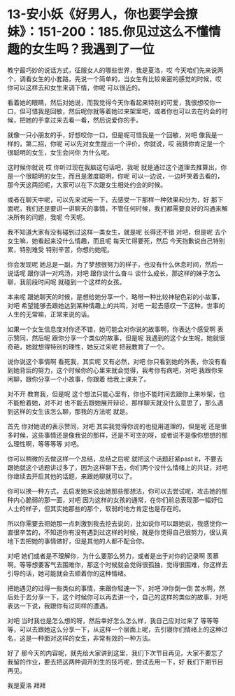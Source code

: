 # 13-安小妖《好男人，你也要学会撩妹》：151-200：185.你见过这么不懂情趣的女生吗？我遇到了一位

教宁最巧妙的说话方式，征服女人的哪些世界，我是夏洛，哎 今天咱们先来说两个，调看女生的小套路，先说一个简单的，当女生有比较亲密的感觉的时候，哎 你可以这样去和女生来调下情，你呢 可以很近的。

看着她的眼睛，然后对她说，而我觉得今天你看起来特别的可爱，我很想咬你一口，但可惜我是回敏，然后呢你就等着她过来架里吧，或者你也可以去在约会的时候，把她的手拿过来去看一看，然后说爱你的手。

就像一只小朋友的手，好想咬你一口，但是呢可惜我是一个回敏，对吧 像我是一样的，第二招，你呢 可以先对女生提出一个评价，你就说，哎 我猜你肯定是一个很聪明的女生，女生会问你 为什么呢。

这时候你就说 哎 你听过现在我脑这句话吧，我呢 就是通过这个道理去推算出，你是一个很聪明的女生，而且是激度聪明，你呢 可以一边说，一边坏笑着去看的，那今天这两招呢，大家可以在下次跟女生相处约会的时候。

或者在聊天中呢，可以先来试用一下，去感受一下那样一种效果和分为，好 那下面呢，我们还是要讲一讲聊天的事情，不管任何时候，我们都需要良好的沟通来解决所有的问题，我呢 今天呢。

我不知道大家有没有碰到过这样一类女生，就是呢 长得还不错 对吧，但是呢 去个女生嘛，她看起来没什么情趣，而且呢 每天忙得要死，然后 今天抱歉说自己特别累，特别难受 特别辛苦，你想约她呢。

你会发现呢 她总是一副，为了梦想很努力的样子，也没有什么休息时间，然后一说话呢 跟你讲一对鸡汤，对吧 跟你谈什么奋斗 谈什么成长，那这样的妹子怎么聊，我前段时间呢 就碰到一个这样的女孩。

本来呢 跟她聊天的时候，是想给她分享一个，略带一种比较神秘色彩的小故事，对吧 希望能够去跟她达到某种情趣上的共鸣，对吧 一起去感叹一下这种，世事的人生的无常嘛，正常来说的话。

如果一个女生信息度对你还不错，她可能会对你说的故事啊，你表达个感受啊 表示赞同，然后呢 跟你分享一个类似的故事，但是呢 我遇到的这个女生呢，她就很奇葩，她就想得特别的理性，她反过来呢 把我教育了一个。

说你说这个事情啊 看死我，其实呢 又有必然，对吧 你只看到她的外表，你没有看到她背后的努力，这个时候你的心里来就会觉得，我考你有病吧，对吧 我跟你来闲聊，跟你分享一个小故事，你跟着 给我上课来了。

对不开 教育我，但是呢 这个想法只能心里有，你也不能时间去跟你上来吵架，也不能枪着她，对不对 也不能去跟她展开辩论，那样聊天就没什么意思了，那么遇到这样的女生该怎么聊，那我的方法呢 就是。

首先 你对她说的表示赞同，对吧 其实我觉得你说的也挺用道理的，但是呢 还是很多时候，这些事情还是像我说的那样，还是不可空的呀，或者说不是像你想想的那么理性啊，等等等等 对吧。

你可以稍微的去做这样一个总结，总结之后呢 就把这个话题赶紧past it，不要去跟她就这个话题讲过多了，因为这样聊下去，你们两个没什么情绪上的共证，对吧 你继续去开启其他的话题，来跟她聊就可以了。

你可以换一种方式，去启发她来说出她那些那想法，你可以去尝试呢，攻击她的那种内心脆弱的那一面，对吧 因为这样的女孩的通常，在你们前总表现那一幅好位人士的样子，但其实她那些的那个，软弱的地方肯定也是存在的。

所以你需要去把她那一点刺激到我去挖去说的，比如说你可以跟她说，我感觉你一直很辛苦的，不知道你有没有遇到过这样的时候，就是你觉得自己很努力，很认真地下去把她的事情做好，但是其他的人都不配合你。

对吧 她们或者是不理解你，为什么要那么努力，或者是出于对你的记录啊 羡慕啊，等等想要客气去围难你，那这个时候就会觉得很孤独，觉得很围难，你这样去引导的话，她可能就会去顺着你的这种情绪。

把她遇见的过得一些类似的事情，来跟你轻速一下，对吧 冲你倒一倒 苦水啊，然后处于去分享一下，这个时候你可以再去讲一个，自己的这样的类似的故事，对吧 表达一下说，我跟你有过同样的遭遇。

对吧 当时我也是怎么想的呀，然后幸好怎么怎么样，我自己应对过来了 等等等等，可以去跟她这么分享一下，从这样一个层面上呢，去引寝你们情绪上的这种过名，这是一种面对这样的女生，非常有效的一种方法。

好了 那今天的内容呢，就先给大家讲到这里，我们下次节目再见，大家不要忘了我留的作业，要去把这两种调开的生的技巧呢，尝试去用一下，好 我们下期节目再见。

我是夏洛 拜拜